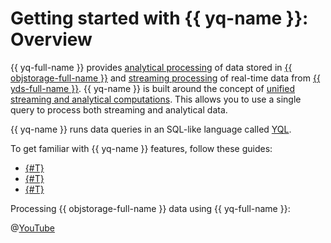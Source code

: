 # Getting started with {{ yq-name }}: Overview

{{ yq-full-name }} provides [analytical processing](../concepts/batch-processing.md) of data stored in [{{ objstorage-full-name }}](../../storage/index.yaml) and [streaming processing](../concepts/stream-processing.md) of real-time data from [{{ yds-full-name }}](../../data-streams/index.yaml). {{ yq-name }} is built around the concept of [unified streaming and analytical computations](../concepts/unified-processing.md). This allows you to use a single query to process both streaming and analytical data.

 {{ yq-name }} runs data queries in an SQL-like language called [YQL](https://ydb.tech/en/docs/yql/reference/syntax/).

To get familiar with {{ yq-name }} features, follow these guides:

* [{#T}](batch-example.md)
* [{#T}](streaming-example.md)
* [{#T}](unified-example.md)

Processing {{ objstorage-full-name }} data using {{ yq-full-name }}:

@[YouTube](https://youtu.be/HMcXKy0Xz4Q?si=N3XslIrMTtLWSUgi)
